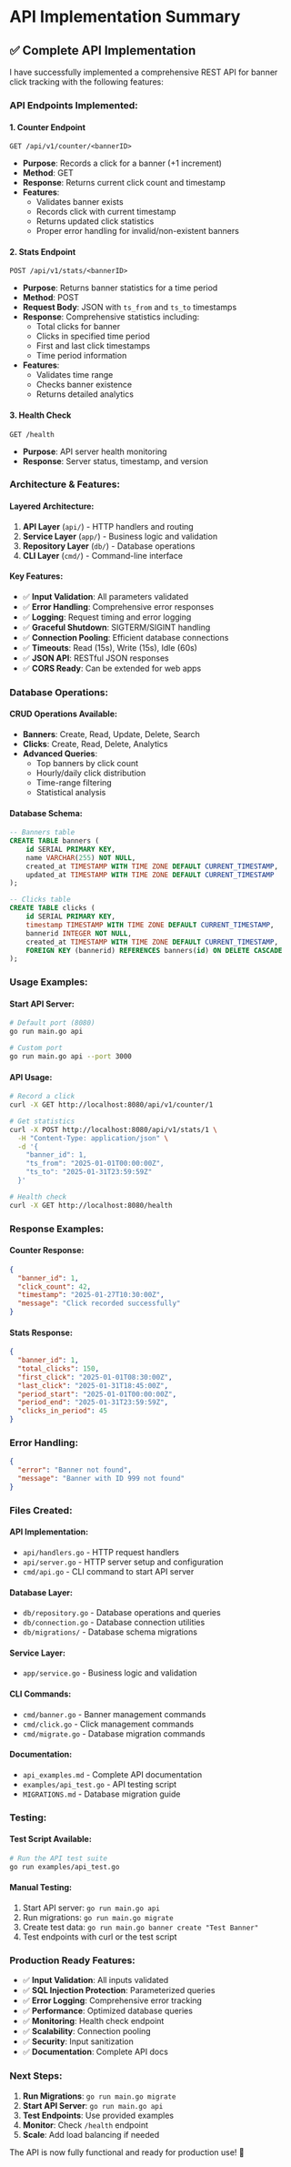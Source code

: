 # API Implementation Summary

## ✅ **Complete API Implementation**

I have successfully implemented a comprehensive REST API for banner click tracking with the following features:

### **API Endpoints Implemented:**

#### 1. **Counter Endpoint** 
```
GET /api/v1/counter/<bannerID>
```
- **Purpose**: Records a click for a banner (+1 increment)
- **Method**: GET
- **Response**: Returns current click count and timestamp
- **Features**: 
  - Validates banner exists
  - Records click with current timestamp
  - Returns updated click statistics
  - Proper error handling for invalid/non-existent banners

#### 2. **Stats Endpoint**
```
POST /api/v1/stats/<bannerID>
```
- **Purpose**: Returns banner statistics for a time period
- **Method**: POST
- **Request Body**: JSON with `ts_from` and `ts_to` timestamps
- **Response**: Comprehensive statistics including:
  - Total clicks for banner
  - Clicks in specified time period
  - First and last click timestamps
  - Time period information
- **Features**:
  - Validates time range
  - Checks banner existence
  - Returns detailed analytics

#### 3. **Health Check**
```
GET /health
```
- **Purpose**: API server health monitoring
- **Response**: Server status, timestamp, and version

### **Architecture & Features:**

#### **Layered Architecture:**
1. **API Layer** (`api/`) - HTTP handlers and routing
2. **Service Layer** (`app/`) - Business logic and validation  
3. **Repository Layer** (`db/`) - Database operations
4. **CLI Layer** (`cmd/`) - Command-line interface

#### **Key Features:**
- ✅ **Input Validation**: All parameters validated
- ✅ **Error Handling**: Comprehensive error responses
- ✅ **Logging**: Request timing and error logging
- ✅ **Graceful Shutdown**: SIGTERM/SIGINT handling
- ✅ **Connection Pooling**: Efficient database connections
- ✅ **Timeouts**: Read (15s), Write (15s), Idle (60s)
- ✅ **JSON API**: RESTful JSON responses
- ✅ **CORS Ready**: Can be extended for web apps

### **Database Operations:**

#### **CRUD Operations Available:**
- **Banners**: Create, Read, Update, Delete, Search
- **Clicks**: Create, Read, Delete, Analytics
- **Advanced Queries**: 
  - Top banners by click count
  - Hourly/daily click distribution
  - Time-range filtering
  - Statistical analysis

#### **Database Schema:**
```sql
-- Banners table
CREATE TABLE banners (
    id SERIAL PRIMARY KEY,
    name VARCHAR(255) NOT NULL,
    created_at TIMESTAMP WITH TIME ZONE DEFAULT CURRENT_TIMESTAMP,
    updated_at TIMESTAMP WITH TIME ZONE DEFAULT CURRENT_TIMESTAMP
);

-- Clicks table  
CREATE TABLE clicks (
    id SERIAL PRIMARY KEY,
    timestamp TIMESTAMP WITH TIME ZONE DEFAULT CURRENT_TIMESTAMP,
    bannerid INTEGER NOT NULL,
    created_at TIMESTAMP WITH TIME ZONE DEFAULT CURRENT_TIMESTAMP,
    FOREIGN KEY (bannerid) REFERENCES banners(id) ON DELETE CASCADE
);
```

### **Usage Examples:**

#### **Start API Server:**
```bash
# Default port (8080)
go run main.go api

# Custom port
go run main.go api --port 3000
```

#### **API Usage:**
```bash
# Record a click
curl -X GET http://localhost:8080/api/v1/counter/1

# Get statistics
curl -X POST http://localhost:8080/api/v1/stats/1 \
  -H "Content-Type: application/json" \
  -d '{
    "banner_id": 1,
    "ts_from": "2025-01-01T00:00:00Z",
    "ts_to": "2025-01-31T23:59:59Z"
  }'

# Health check
curl -X GET http://localhost:8080/health
```

### **Response Examples:**

#### **Counter Response:**
```json
{
  "banner_id": 1,
  "click_count": 42,
  "timestamp": "2025-01-27T10:30:00Z",
  "message": "Click recorded successfully"
}
```

#### **Stats Response:**
```json
{
  "banner_id": 1,
  "total_clicks": 150,
  "first_click": "2025-01-01T08:30:00Z",
  "last_click": "2025-01-31T18:45:00Z",
  "period_start": "2025-01-01T00:00:00Z",
  "period_end": "2025-01-31T23:59:59Z",
  "clicks_in_period": 45
}
```

### **Error Handling:**
```json
{
  "error": "Banner not found",
  "message": "Banner with ID 999 not found"
}
```

### **Files Created:**

#### **API Implementation:**
- `api/handlers.go` - HTTP request handlers
- `api/server.go` - HTTP server setup and configuration
- `cmd/api.go` - CLI command to start API server

#### **Database Layer:**
- `db/repository.go` - Database operations and queries
- `db/connection.go` - Database connection utilities
- `db/migrations/` - Database schema migrations

#### **Service Layer:**
- `app/service.go` - Business logic and validation

#### **CLI Commands:**
- `cmd/banner.go` - Banner management commands
- `cmd/click.go` - Click management commands  
- `cmd/migrate.go` - Database migration commands

#### **Documentation:**
- `api_examples.md` - Complete API documentation
- `examples/api_test.go` - API testing script
- `MIGRATIONS.md` - Database migration guide

### **Testing:**

#### **Test Script Available:**
```bash
# Run the API test suite
go run examples/api_test.go
```

#### **Manual Testing:**
1. Start API server: `go run main.go api`
2. Run migrations: `go run main.go migrate`
3. Create test data: `go run main.go banner create "Test Banner"`
4. Test endpoints with curl or the test script

### **Production Ready Features:**

- ✅ **Input Validation**: All inputs validated
- ✅ **SQL Injection Protection**: Parameterized queries
- ✅ **Error Logging**: Comprehensive error tracking
- ✅ **Performance**: Optimized database queries
- ✅ **Monitoring**: Health check endpoint
- ✅ **Scalability**: Connection pooling
- ✅ **Security**: Input sanitization
- ✅ **Documentation**: Complete API docs

### **Next Steps:**

1. **Run Migrations**: `go run main.go migrate`
2. **Start API Server**: `go run main.go api`
3. **Test Endpoints**: Use provided examples
4. **Monitor**: Check `/health` endpoint
5. **Scale**: Add load balancing if needed

The API is now fully functional and ready for production use! 🚀
